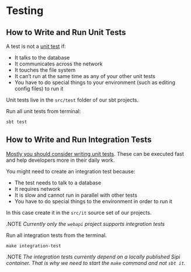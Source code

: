<!---
 * Copyright © 2021 - 2022 Swiss National Data and Service Center for the Humanities and/or DaSCH Service Platform contributors.
 * SPDX-License-Identifier: Apache-2.0
-->

# Testing

## How to Write and Run Unit Tests

A test is not a [unit test](https://www.martinfowler.com/bliki/UnitTest.html) if:

* It talks to the database
* It communicates across the network
* It touches the file system
* It can’t run at the same time as any of your other unit tests
* You have to do special things to your environment (such as editing config files) to run it

Unit tests live in the `src/test` folder of our sbt projects.

Run all unit tests from terminal:

```shell
sbt test
```

## How to Write and Run Integration Tests

[Mostly you should consider writing unit tests](https://www.youtube.com/watch?v=VDfX44fZoMc). These can be executed fast and help developers more in their daily work.

You might need to create an integration test because:

* The test needs to talk to a database
* It requires network
* It is slow and cannot run in parallel with other tests
* You have to do special things to the environment in order to run it

In this case create it in the `src/it`  source set of our projects.

.NOTE
_Currently only the `webapi` project supports integration tests_

Run all integration tests from the terminal.

```shell
make integration-test
```

.NOTE
_The integration tests currently depend on a locally published Sipi container. That is why we need to start
the `make` command and not `sbt it`._
